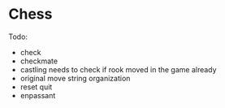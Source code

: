 # Chess
Todo:
 - check
 - checkmate
 - castling needs to check if rook moved in the game already
 - original move string organization
 - reset quit
 - enpassant
